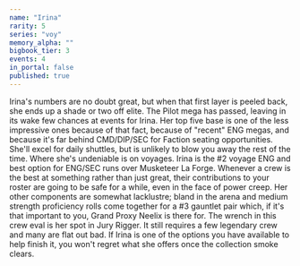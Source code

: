 ```yaml
---
name: "Irina"
rarity: 5
series: "voy"
memory_alpha: ""
bigbook_tier: 3
events: 4
in_portal: false
published: true
---
```


Irina's numbers are no doubt great, but when that first layer is peeled back, she ends up a shade or two off elite. The Pilot mega has passed, leaving in its wake few chances at events for Irina. Her top five base is one of the less impressive ones because of that fact, because of "recent" ENG megas, and because it's far behind CMD/DIP/SEC for Faction seating opportunities. She'll excel for daily shuttles, but is unlikely to blow you away the rest of the time. Where she's undeniable is on voyages. Irina is the #2 voyage ENG and best option for ENG/SEC runs over Musketeer La Forge. Whenever a crew is the best at something rather than just great, their contributions to your roster are going to be safe for a while, even in the face of power creep. Her other components are somewhat lacklustre; bland in the arena and medium strength proficiency rolls come together for a #3 gauntlet pair which, if it's that important to you, Grand Proxy Neelix is there for. The wrench in this crew eval is her spot in Jury Rigger. It still requires a few legendary crew and many are flat out bad. If Irina is one of the options you have available to help finish it, you won't regret what she offers once the collection smoke clears.
